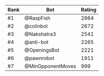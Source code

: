 Rank|Bot|Rating
---|---|---
#1|@RaspFish|2864
#2|@colinbot|2672
#3|@Nakshatra3|2541
#4|@anti-bot|2265
#5|@OpeningsBot|2221
#6|@pawnrobot|1911
#7|@MinOpponentMoves|999
